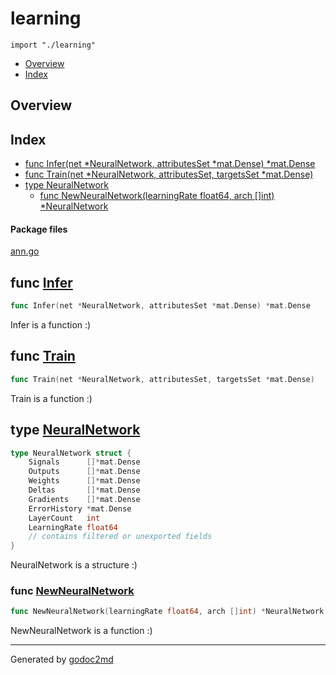 

# learning
`import "./learning"`

* [Overview](#pkg-overview)
* [Index](#pkg-index)

## <a name="pkg-overview">Overview</a>



## <a name="pkg-index">Index</a>
* [func Infer(net *NeuralNetwork, attributesSet *mat.Dense) *mat.Dense](#Infer)
* [func Train(net *NeuralNetwork, attributesSet, targetsSet *mat.Dense)](#Train)
* [type NeuralNetwork](#NeuralNetwork)
  * [func NewNeuralNetwork(learningRate float64, arch []int) *NeuralNetwork](#NewNeuralNetwork)


#### <a name="pkg-files">Package files</a>
[ann.go](/src/target/ann.go) 





## <a name="Infer">func</a> [Infer](/src/target/ann.go?s=2534:2601#L82)
``` go
func Infer(net *NeuralNetwork, attributesSet *mat.Dense) *mat.Dense
```
Infer is a function :)



## <a name="Train">func</a> [Train](/src/target/ann.go?s=1641:1709#L53)
``` go
func Train(net *NeuralNetwork, attributesSet, targetsSet *mat.Dense)
```
Train is a function :)




## <a name="NeuralNetwork">type</a> [NeuralNetwork](/src/target/ann.go?s=113:436#L1)
``` go
type NeuralNetwork struct {
    Signals      []*mat.Dense
    Outputs      []*mat.Dense
    Weights      []*mat.Dense
    Deltas       []*mat.Dense
    Gradients    []*mat.Dense
    ErrorHistory *mat.Dense
    LayerCount   int
    LearningRate float64
    // contains filtered or unexported fields
}
```
NeuralNetwork is a structure :)







### <a name="NewNeuralNetwork">func</a> [NewNeuralNetwork](/src/target/ann.go?s=475:545#L16)
``` go
func NewNeuralNetwork(learningRate float64, arch []int) *NeuralNetwork
```
NewNeuralNetwork is a function :)









- - -
Generated by [godoc2md](http://godoc.org/github.com/davecheney/godoc2md)
